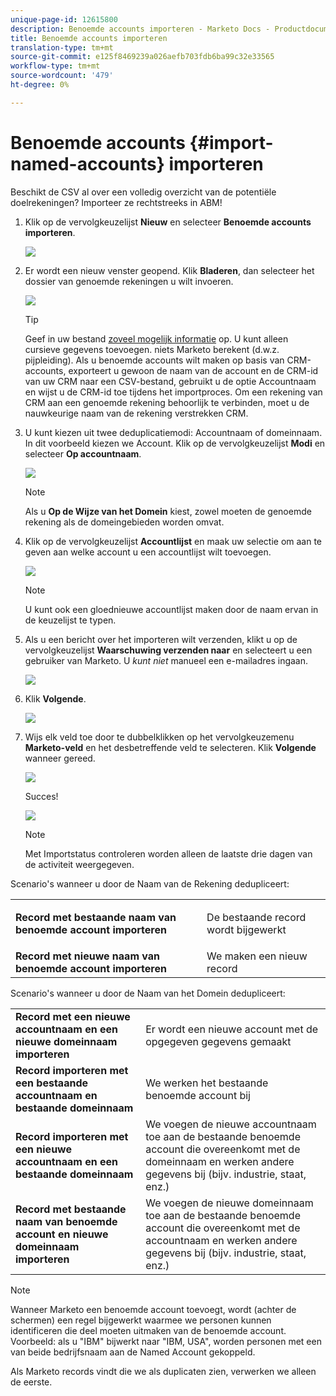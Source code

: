 ```yaml
---
unique-page-id: 12615800
description: Benoemde accounts importeren - Marketo Docs - Productdocumentatie
title: Benoemde accounts importeren
translation-type: tm+mt
source-git-commit: e125f8469239a026aefb703fdb6ba99c32e33565
workflow-type: tm+mt
source-wordcount: '479'
ht-degree: 0%

---
```



# Benoemde accounts {#import-named-accounts} importeren

Beschikt de CSV al over een volledig overzicht van de potentiële doelrekeningen? Importeer ze rechtstreeks in ABM!

1. Klik op de vervolgkeuzelijst **Nieuw** en selecteer **Benoemde accounts importeren**.

   ![](assets/inaone.png)

1. Er wordt een nieuw venster geopend. Klik **Bladeren**, dan selecteer het dossier van genoemde rekeningen u wilt invoeren.

   ![](assets/inatwo.png)

   >[!TIP]
   >
   >Geef in uw bestand [zoveel mogelijk informatie](/help/marketo/product-docs/account-based-marketing/target/named-accounts/named-account-overview.md#named-account-attributes) op. U kunt alleen cursieve gegevens toevoegen. niets Marketo berekent (d.w.z. pijpleiding). Als u benoemde accounts wilt maken op basis van CRM-accounts, exporteert u gewoon de naam van de account en de CRM-id van uw CRM naar een CSV-bestand, gebruikt u de optie Accountnaam en wijst u de CRM-id toe tijdens het importproces. Om een rekening van CRM aan een genoemde rekening behoorlijk te verbinden, moet u de nauwkeurige naam van de rekening verstrekken CRM.

1. U kunt kiezen uit twee deduplicatiemodi: Accountnaam of domeinnaam. In dit voorbeeld kiezen we Account. Klik op de vervolgkeuzelijst **Modi** en selecteer **Op accountnaam**.

   ![](assets/inathree.png)

   >[!NOTE]
   >
   >Als u **Op de Wijze van het Domein** kiest, zowel moeten de genoemde rekening als de domeingebieden worden omvat.

1. Klik op de vervolgkeuzelijst **Accountlijst** en maak uw selectie om aan te geven aan welke account u een accountlijst wilt toevoegen.

   ![](assets/inafour.png)

   >[!NOTE]
   >
   >U kunt ook een gloednieuwe accountlijst maken door de naam ervan in de keuzelijst te typen.

1. Als u een bericht over het importeren wilt verzenden, klikt u op de vervolgkeuzelijst **Waarschuwing verzenden naar** en selecteert u een gebruiker van Marketo. U _kunt niet_ manueel een e-mailadres ingaan.

   ![](assets/inafive-2.png)

1. Klik **Volgende**.

   ![](assets/inasix-2.png)

1. Wijs elk veld toe door te dubbelklikken op het vervolgkeuzemenu **Marketo-veld** en het desbetreffende veld te selecteren. Klik **Volgende** wanneer gereed.

   ![](assets/inaseven.png)

   Succes!

   ![](assets/inanine.png)

   >[!NOTE]
   >
   >Met Importstatus controleren worden alleen de laatste drie dagen van de activiteit weergegeven.

Scenario&#39;s wanneer u door de Naam van de Rekening dedupliceert:

<table> 
 <tbody> 
  <tr> 
   <td><strong>Record met bestaande naam van benoemde account importeren</strong></td> 
   <td><p>De bestaande record wordt bijgewerkt</p></td> 
  </tr> 
  <tr> 
   <td><strong>Record met nieuwe naam van benoemde account importeren</strong></td> 
   <td>We maken een nieuw record</td> 
  </tr> 
 </tbody> 
</table>

Scenario&#39;s wanneer u door de Naam van het Domein dedupliceert:

<table> 
 <tbody> 
  <tr> 
   <td><strong>Record met een nieuwe accountnaam en een nieuwe domeinnaam importeren</strong></td> 
   <td>Er wordt een nieuwe account met de opgegeven gegevens gemaakt</td> 
  </tr> 
  <tr> 
   <td><strong>Record importeren met een bestaande accountnaam en bestaande domeinnaam</strong></td> 
   <td>We werken het bestaande benoemde account bij</td> 
  </tr> 
   <tr> 
   <td><strong>Record importeren met een nieuwe accountnaam en een bestaande domeinnaam</strong></td> 
   <td>We voegen de nieuwe accountnaam toe aan de bestaande benoemde account die overeenkomt met de domeinnaam en werken andere gegevens bij (bijv. industrie, staat, enz.)</td> 
  </tr> 
  <tr> 
   <td><strong>Record met bestaande naam van benoemde account en nieuwe domeinnaam importeren</strong></td> 
   <td>We voegen de nieuwe domeinnaam toe aan de bestaande benoemde account die overeenkomt met de accountnaam en werken andere gegevens bij (bijv. industrie, staat, enz.)</td> 
  </tr> 
 </tbody> 
</table>

>[!NOTE]
>
>Wanneer Marketo een benoemde account toevoegt, wordt (achter de schermen) een regel bijgewerkt waarmee we personen kunnen identificeren die deel moeten uitmaken van de benoemde account. Voorbeeld: als u &quot;IBM&quot; bijwerkt naar &quot;IBM, USA&quot;, worden personen met een van beide bedrijfsnaam aan de Named Account gekoppeld.

Als Marketo records vindt die we als duplicaten zien, verwerken we alleen de eerste.
